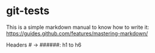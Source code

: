 # git-tests

This is a simple markdown manual to know how to write it:
https://guides.github.com/features/mastering-markdown/

Headers
\# -> \######: h1 to h6